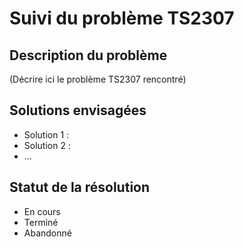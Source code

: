 # Suivi du problème TS2307

## Description du problème

(Décrire ici le problème TS2307 rencontré)

## Solutions envisagées

- Solution 1 :
- Solution 2 :
- ...

## Statut de la résolution

- En cours
- Terminé
- Abandonné

